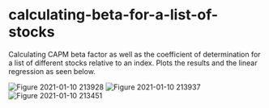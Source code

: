 # calculating-beta-for-a-list-of-stocks
Calculating CAPM beta factor as well as the coefficient of determination for a list of different stocks relative to an index.
Plots the results and the linear regression as seen below.

![Figure 2021-01-10 213928](https://user-images.githubusercontent.com/77227651/104134834-6336e180-538c-11eb-911e-f378ef852cb8.png)
![Figure 2021-01-10 213937](https://user-images.githubusercontent.com/77227651/104134836-64680e80-538c-11eb-814a-e775d077192e.png)
![Figure 2021-01-10 213451](https://user-images.githubusercontent.com/77227651/104134837-64680e80-538c-11eb-802b-aa1a6e93d245.png)
